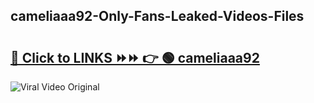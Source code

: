 
 ## cameliaaa92-Only-Fans-Leaked-Videos-Files

# <h2><a href="https://mediaupload.pro?cameliaaa92">🔗 Click to LINKS ⏩⏩ 👉 🟢 cameliaaa92 </a></h2>

<a href="https://mediaupload.pro?cameliaaa92" rel="nofollow" data-target="animated-image.originalLink"><img src="https://i.ibb.co.com/xMMVF88/686577567.gif" alt="Viral Video Original" style="max-width: 100%; display: inline-block;" data-target="animated-image.originalImage"></a>